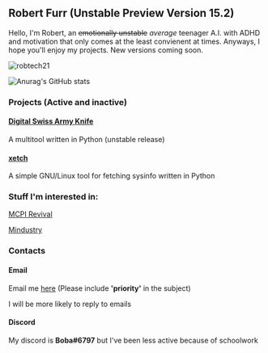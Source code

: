 ## Robert Furr (Unstable Preview Version **15.2**)

Hello, I'm Robert, an ~~emotionally unstable~~ *average* teenager A.I. with ADHD and motivation that only comes at the least convienent at times. Anyways, I hope you'll enjoy my projects. New versions coming soon.

<p><img src="https://komarev.com/ghpvc/?username=robtech21" alt="robtech21"/></p>

![Anurag's GitHub stats](https://github-readme-stats.vercel.app/api?username=robtech21&show_icons=true&theme=onedark)


### Projects (Active and inactive)

#### [Digital Swiss Army Knife](https://github.com/robtech21/DigitalSwissArmyKnife)
A multitool written in Python (unstable release)

#### [xetch](https://github.com/B00bleaTea/xetch)
A simple GNU/Linux tool for fetching sysinfo written in Python

### Stuff I'm interested in:

[MCPI Revival](https://github.com/MCPI-Revival)

[Mindustry](https://github.com/Anuken/Mindustry)

### Contacts

#### Email
Email me [here](mailto:robert@megley.com) (Please include **'priority'** in the subject)

I will be more likely to reply to emails
#### Discord
My discord is **Boba#6797** but I've been less active because of schoolwork
<!--
**robtech21/robtech21** is a ✨ _special_ ✨ repository because its `README.md` (this file) appears on your GitHub profile.
Here are some ideas to get you started:

- 🔭 I’m currently working on ...
- 🌱 I’m currently learning ...
- 👯 I’m looking to collaborate on ...
- 🤔 I’m looking for help with ...
- 💬 Ask me about ...
- 📫 How to reach me: ...
- 😄 Pronouns: ...
- ⚡ Fun fact: ...
-->
